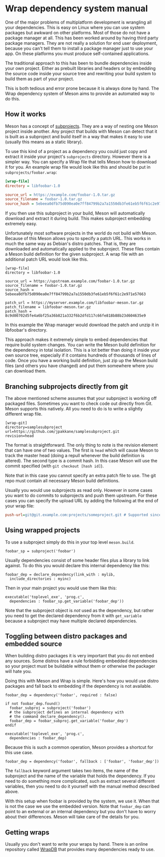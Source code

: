 # Wrap dependency system manual

One of the major problems of multiplatform development is wrangling all your dependencies. This is easy on Linux where you can use system packages but awkward on other platforms. Most of those do not have a package manager at all. This has been worked around by having third party package managers. They are not really a solution for end user deployment, because you can't tell them to install a package manager just to use your app. On these platforms you must produce self-contained applications.

The traditional approach to this has been to bundle dependencies inside your own project. Either as prebuilt libraries and headers or by embedding the source code inside your source tree and rewriting your build system to build them as part of your project.

This is both tedious and error prone because it is always done by hand. The Wrap dependency system of Meson aims to provide an automated way to do this.

## How it works

Meson has a concept of [subprojects](Subprojects.md). They are a way of nesting one Meson project inside another. Any project that builds with Meson can detect that it is built as a subproject and build itself in a way that makes it easy to use (usually this means as a static library).

To use this kind of a project as a dependency you could just copy and extract it inside your project's `subprojects` directory. However there is a simpler way. You can specify a Wrap file that tells Meson how to download it for you. An example wrap file would look like this and should be put in `subprojects/foobar.wrap`:

```ini
[wrap-file]
directory = libfoobar-1.0

source_url = https://example.com/foobar-1.0.tar.gz
source_filename = foobar-1.0.tar.gz
source_hash = 5ebeea0dfb75d090ea0e7ff84799b2a7a1550db3fe61eb5f6f61c2e971e57663
```

If you then use this subproject in your build, Meson will automatically download and extract it during build. This makes subproject embedding extremely easy.

Unfortunately most software projects in the world do not build with Meson. Because of this Meson allows you to specify a patch URL. This works in much the same way as Debian's distro patches. That is, they are downloaded and automatically applied to the subproject. These files contain a Meson build definition for the given subproject. A wrap file with an additional patch URL would look like this.

```
[wrap-file]
directory = libfoobar-1.0

source_url = https://upstream.example.com/foobar-1.0.tar.gz
source_filename = foobar-1.0.tar.gz
source_hash = 5ebeea0dfb75d090ea0e7ff84799b2a7a1550db3fe61eb5f6f61c2e971e57663

patch_url = https://myserver.example.com/libfoobar-meson.tar.gz
patch_filename = libfoobar-meson.tar.gz
patch_hash = 8c9d00702d5fe4a6bf25a36b821a332f6b2dfd117c66fe818b88b23d604635e9
```

In this example the Wrap manager would download the patch and unzip it in libfoobar's directory.

This approach makes it extremely simple to embed dependencies that require build system changes. You can write the Meson build definition for the dependency in total isolation. This is a lot better than doing it inside your own source tree, especially if it contains hundreds of thousands of lines of code. Once you have a working build definition, just zip up the Meson build files (and others you have changed) and put them somewhere where you can download them.

## Branching subprojects directly from git

The above mentioned scheme assumes that your subproject is working off packaged files. Sometimes you want to check code out directly from Git. Meson supports this natively. All you need to do is to write a slightly different wrap file.

```
[wrap-git]
directory=samplesubproject
url=https://github.com/jpakkane/samplesubproject.git
revision=head
```

The format is straightforward. The only thing to note is the revision element that can have one of two values. The first is `head` which will cause Meson to track the master head (doing a repull whenever the build definition is altered). The second type is a commit hash. In this case Meson will use the commit specified (with `git checkout [hash id]`).

Note that in this case you cannot specify an extra patch file to use. The git repo must contain all necessary Meson build definitions.

Usually you would use subprojects as read only. However in some cases you want to do commits to subprojects and push them upstream. For these cases you can specify the upload URL by adding the following at the end of your wrap file:

```ini
push-url=git@git.example.com:projects/someproject.git # Supported since version 0.37.0
```

## Using wrapped projects

To use a subproject simply do this in your top level `meson.build`.

```meson
foobar_sp = subproject('foobar')
```

Usually dependencies consist of some header files plus a library to link against. To do this you would declare this internal dependency like this:

```meson
foobar_dep = declare_dependency(link_with : mylib,
  include_directories : myinc)
```

Then in your main project you would use them like this:

```meson
executable('toplevel_exe', 'prog.c',
  dependencies : foobar_sp.get_variable('foobar_dep'))
```

Note that the subproject object is *not* used as the dependency, but rather you need to get the declared dependency from it with `get_variable` because a subproject may have multiple declared dependencies.

## Toggling between distro packages and embedded source

When building distro packages it is very important that you do not embed any sources. Some distros have a rule forbidding embedded dependencies so your project must be buildable without them or otherwise the packager will hate you.

Doing this with Meson and Wrap is simple. Here's how you would use distro packages and fall back to embedding if the dependency is not available.

```meson
foobar_dep = dependency('foobar', required : false)

if not foobar_dep.found()
  foobar_subproj = subproject('foobar')
  # the subproject defines an internal dependency with
  # the command declare_dependency().
  foobar_dep = foobar_subproj.get_variable('foobar_dep')
endif

executable('toplevel_exe', 'prog.c',
  dependencies : foobar_dep)
```

Because this is such a common operation, Meson provides a shortcut for this use case.

```meson
foobar_dep = dependency('foobar', fallback : ['foobar', 'foobar_dep'])
```

The `fallback` keyword argument takes two items, the name of the subproject and the name of the variable that holds the dependency. If you need to do something more complicated, such as extract several different variables, then you need to do it yourself with the manual method described above.

With this setup when foobar is provided by the system, we use it. When that is not the case we use the embedded version. Note that `foobar_dep` can point to an external or an internal dependency but you don't have to worry about their differences. Meson will take care of the details for you.

## Getting wraps

Usually you don't want to write your wraps by hand. There is an online repository called [WrapDB](Using-the-WrapDB.md) that provides many dependencies ready to use.
